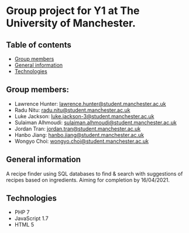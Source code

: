 # Group project for Y1 at The University of Manchester.

## Table of contents
* [Group members](#group-members)
* [General information](#general-information)
* [Technologies](#technologies)

## Group members:
* Lawrence Hunter: lawrence.hunter@student.manchester.ac.uk
* Radu Nitu: radu.nitu@student.manchester.ac.uk
* Luke Jackson: luke.jackson-3@student.manchester.ac.uk
* Sulaiman Alhmoudi: sulaiman.alhmoudi@student.manchester.ac.uk
* Jordan Tran: jordan.tran@student.manchester.ac.uk
* Hanbo Jiang: hanbo.jiang@student.manchester.ac.uk
* Wongyo Choi: wongyo.choi@student.manchester.ac.uk

## General information
A recipe finder using SQL databases to find & search with suggestions of recipes based on ingredients.
Aiming for completion by 16/04/2021.

## Technologies
* PHP 7
* JavaScript 1.7
* HTML 5
